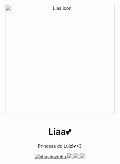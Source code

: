<div align="center">
    <a href="https://discord.com/application-directory/1193579556821532764">
        <img src="https://i.imgur.com/M2qQvvo.png" width="350" height="350" alt="Liaa icon" />
    </a>
</div>

<div align="center">
    <h1>Liaa💕</h1>
    <p>Princesa do Luiz!💕<3</p>
</div>
        

<div align="center">
    <a href="https://github.com/ShuShuzinhuu/LiaaVisitor">
     <img src="https://komarev.com/ghpvc/?username=LiaaVisitor&label=Profile%20views&color=fe58a8&style=flat" alt="shushuzinhu" />
    </a>
    <a href="https://github.com/ShuShuzinhuu/LiaaVisitor">
        <img src="https://img.shields.io/badge/Release-Lia_1.0.1-f5a2ec?" />
    </a>
    <a href="https://discord.com/application-directory/1193579556821532764">
        <img src="https://img.shields.io/badge/AddMe-InServer-333ce8?logo=discord">
    </a>
    <a href="https://discord.com/application-directory/1193579556821532764">
       <img src="https://img.shields.io/badge/release_date-Dec._2024-ff00bb">
</div>


